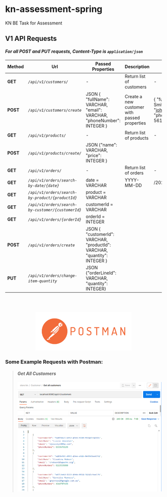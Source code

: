 # kn-assessment-spring
KN BE Task for Assessment 

## V1 API Requests

#### *For all POST and PUT requests, Content-Type is `application/json`* 

| Method   | Url                                                | Passed Properties                                                         | Description                                  | Example                                                                               |
|----------|----------------------------------------------------|---------------------------------------------------------------------------|----------------------------------------------|---------------------------------------------------------------------------------------|
| **GET**  | _`/api/v1/customers/`_                             | -                                                                         | Return list of customers                     | -                                                                                     |
| **POST** | _`/api/v1/customers/create`_                       | JSON { "fullName": VARCHAR,  "email": VARCHAR, "phoneNumber": INTEGER }   | Create a new customer with passed properties | { "fullName": "John Smith", "email": "john.smith@mail.com", "phoneNumber": 56123987 } |
| **GET**  | _`/api/v1/products/`_                              | -                                                                         | Return list of products                      | -                                                                                     |
| **POST** | _`/api/v1/products/create/`_                       | JSON {"name": VARCHAR, "price": INTEGER }                                 |                                              |                                                                                       |
| **GET**  | _`/api/v1/orders/`_                                | -                                                                         | Return list of orders                        | -                                                                                     |
| **GET**  | _`/api/v1/orders/search-by-date/{date}`_           | date = VARCHAR                                                            | YYYY-MM-DD                                   | /2022-02-02                                                                           |
| **GET**  | _`/api/v1/orders/search-by-product/{productId}`_   | product = VARCHAR                                                         |                                              |                                                                                       |
| **GET**  | _`/api/v1/orders/search-by-customer/{customerId}`_ | customerId = VARCHAR                                                      |                                              |                                                                                       |
| **GET**  | _`/api/v1/orders/{orderId}`_                       | orderId = INTEGER                                                         |                                              |                                                                                       |
| **POST** | _`/api/v1/orders/create`_                          | JSON { "customerId": VARCHAR, "productId": VARCHAR, "quantity": INTEGER } |                                              |                                                                                       |
| **PUT**  | _`/api/v1/orders/change-item-quantity`_            | JSON {"orderLineId": VARCHAR, "quantity": INTEGER}                        |                                              |                                                                                       |

<br><br>
<div align="center"><img src="./assets/img/postman.png" alt="postman" width="310"/></div>

### Some Example Requests with Postman:

> #### *Get All Customers*
> 
> <img src="./assets/img/screenshot-postman-1.png" alt="screen-postman" width="600" />
